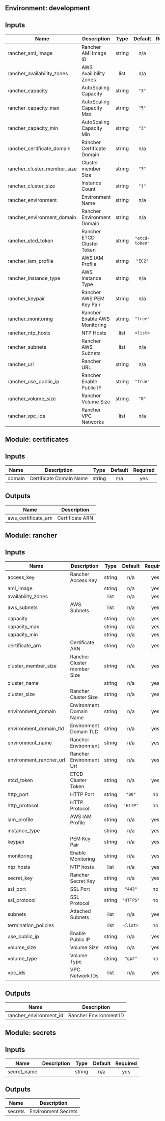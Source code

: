 #
## Environment: development
## Inputs

| Name | Description | Type | Default | Required |
|------|-------------|:----:|:-----:|:-----:|
| rancher\_ami\_image | Rancher AMI Image ID | string | n/a | yes |
| rancher\_availability\_zones | AWS Availibility Zones | list | n/a | yes |
| rancher\_capacity | AutoScaling Capacity | string | `"3"` | no |
| rancher\_capacity\_max | AutoScaling Capacity Max | string | `"5"` | no |
| rancher\_capacity\_min | AutoScaling Capacity Min | string | `"3"` | no |
| rancher\_certificate\_domain | Rancher Certificate Domain | string | n/a | yes |
| rancher\_cluster\_member\_size | Cluster member Size | string | `"3"` | no |
| rancher\_cluster\_size | Instance Count | string | `"1"` | no |
| rancher\_environment | Environment Name | string | n/a | yes |
| rancher\_environment\_domain | Rancher Environment Domain | string | n/a | yes |
| rancher\_etcd\_token | Rancher ETCD Cluster Token | string | `"etcd-token"` | no |
| rancher\_iam\_profile | AWS IAM Profile | string | `"EC2"` | no |
| rancher\_instance\_type | AWS Instance Type | string | n/a | yes |
| rancher\_keypair | Rancher AWS PEM Key Pair | string | n/a | yes |
| rancher\_monitoring | Rancher Enable AWS Monitoring | string | `"true"` | no |
| rancher\_ntp\_hosts | NTP Hosts | list | `<list>` | no |
| rancher\_subnets | Rancher AWS Subnets | list | n/a | yes |
| rancher\_url | Rancher URL | string | n/a | yes |
| rancher\_use\_public\_ip | Rancher Enable Public IP | string | `"true"` | no |
| rancher\_volume\_size | Rancher Volume Size | string | `"8"` | no |
| rancher\_vpc\_ids | Rancher VPC Networks | list | n/a | yes |

## Module: certificates
## Inputs

| Name | Description | Type | Default | Required |
|------|-------------|:----:|:-----:|:-----:|
| domain | Certificate Domain Name | string | n/a | yes |

## Outputs

| Name | Description |
|------|-------------|
| aws\_certificate\_arn | Certificate ARN |

## Module: rancher
## Inputs

| Name | Description | Type | Default | Required |
|------|-------------|:----:|:-----:|:-----:|
| access\_key | Rancher Access Key | string | n/a | yes |
| ami\_image |  | string | n/a | yes |
| availability\_zones |  | list | n/a | yes |
| aws\_subnets | AWS Subnets | list | n/a | yes |
| capacity |  | string | n/a | yes |
| capacity\_max |  | string | n/a | yes |
| capacity\_min |  | string | n/a | yes |
| certificate\_arn | Certificate ARN | string | n/a | yes |
| cluster\_member\_size | Rancher Cluster member Size | string | n/a | yes |
| cluster\_name |  | string | n/a | yes |
| cluster\_size | Rancher Cluster Size | string | n/a | yes |
| environment\_domain | Environment Domain Name | string | n/a | yes |
| environment\_domain\_tld | Environment Domain TLD | string | n/a | yes |
| environment\_name | Rancher Environment | string | n/a | yes |
| environment\_rancher\_url | Rancher Environment Url | string | n/a | yes |
| etcd\_token | ETCD Cluster Token | string | n/a | yes |
| http\_port | HTTP Port | string | `"80"` | no |
| http\_protocol | HTTP Protocol | string | `"HTTP"` | no |
| iam\_profile | AWS IAM Profile | string | n/a | yes |
| instance\_type |  | string | n/a | yes |
| keypair | PEM Key Pair | string | n/a | yes |
| monitoring | Enable Monitoring | string | n/a | yes |
| ntp\_hosts | NTP hosts | list | n/a | yes |
| secret\_key | Rancher Secret Key | string | n/a | yes |
| ssl\_port | SSL Port | string | `"443"` | no |
| ssl\_protocol | SSL Protocol | string | `"HTTPS"` | no |
| subnets | Attached Subnets | list | n/a | yes |
| termination\_policies |  | list | `<list>` | no |
| use\_public\_ip | Enable Public IP | string | n/a | yes |
| volume\_size | Volume Size | string | n/a | yes |
| volume\_type | Volume Type | string | `"gp2"` | no |
| vpc\_ids | VPC Network IDs | list | n/a | yes |

## Outputs

| Name | Description |
|------|-------------|
| rancher\_environment\_id | Rancher Environment ID |

## Module: secrets
## Inputs

| Name | Description | Type | Default | Required |
|------|-------------|:----:|:-----:|:-----:|
| secret\_name |  | string | n/a | yes |

## Outputs

| Name | Description |
|------|-------------|
| secrets | Environment Secrets |

